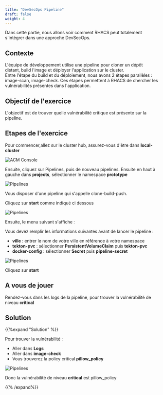 ```yaml
---
title: "DevSecOps Pipeline"
draft: false
weight: 4
---
```



Dans cette partie, nous allons voir comment RHACS peut totalement s'intègrer dans une approche DevSecOps.


## Contexte


L'équipe de développement utilise une pipeline pour  cloner un dépôt distant, build l'image et déployer l'application sur le cluster.  
Entre l'étape du build et du déploiement, nous avons 2 étapes parallèles : image-scan, image-check.
Ces étapes permettent à RHACS de chercher les vulnérabilités présentes dans l'application.

## Objectif de l'exercice

L'objectif est de trouver quelle vulnérabilité critique est présente sur la pipeline.



## Etapes de l'exercice

Pour commencer,allez sur le cluster hub, assurez-vous d'être dans **local-cluster**

![ACM Console](/OPP-2023-lab-instruction.github.io/images/acm-startconsole.png)

Ensuite, cliquez sur Pipelines, puis de nouveau pipelines.
Ensuite en haut à gauche dans **projects**, sélectionner le namespace **prototype**

![Pipelines](/OPP-2023-lab-instruction.github.io/images/pipeline_menu.png)


Vous disposer d'une pipeline qui s'appelle clone-build-push.

Cliquez sur **start** comme indiqué ci dessous

![Pipelines](/OPP-2023-lab-instruction.github.io/images/start_pipeline.png)

Ensuite, le menu suivant s'affiche :

Vous devez remplir les informations suivantes avant de lancer le pipeline :

- **ville** : entrer le nom de votre ville en référence à votre namespace
- **tekton-pvc** : sélectionner **PersistentVolumeClaim** puis **tekton-pvc**
- **docker-config** : sélectionner **Secret** puis **pipeline-secret**

![Pipelines](/OPP-2023-lab-instruction.github.io/images/pipeline_ville.png)


Cliquez sur **start**

## A vous de jouer

Rendez-vous dans les logs de la pipeline, pour trouver la vulnérabilité de niveau **critical**

## Solution

{{%expand "Solution" %}}

Pour trouver la vulnérabilité :

- Aller dans **Logs**
- Aller dans **image-check**
- Vous trouverez la policy critical **pillow_policy**

![Pipelines](/OPP-2023-lab-instruction.github.io/images/screen_soluce_task.png)

Donc la vulnérabilité de niveau **critical** est pillow_policy


{{% /expand%}}



